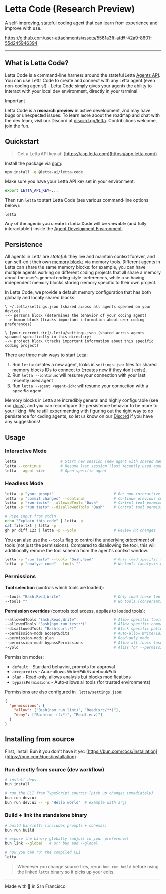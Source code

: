 # Letta Code (Research Preview)

A self-improving, stateful coding agent that can learn from experience and improve with use.

https://github.com/user-attachments/assets/5561a3ff-afd9-42a9-8601-55d245946394

---

## What is Letta Code?

Letta Code is a command-line harness around the stateful Letta [Agents API](https://docs.letta.com/api-reference/overview). You can use Letta Code to create and connect with any Letta agent (even non-coding agents!) - Letta Code simply gives your agents the ability to interact with your local dev environment, directly in your terminal.

> [!IMPORTANT]
> Letta Code is a **research preview** in active development, and may have bugs or unexpected issues. To learn more about the roadmap and chat with the dev team, visit our Discord at [discord.gg/letta](https:/discord.gg/letta). Contributions welcome, join the fun.

## Quickstart

> Get a Letta API key at: [https://app.letta.com](https://app.letta.com/)

Install the package via [npm](https://docs.npmjs.com/downloading-and-installing-node-js-and-npm):
```bash
npm install -g @letta-ai/letta-code
```

Make sure you have your Letta API key set in your environment:
```bash
export LETTA_API_KEY=...
```

Then run `letta` to start Letta Code (see various command-line options below):
```
letta
```

Any of the agents you create in Letta Code will be viewable (and fully interactable!) inside the [Agent Development Environment](https://app.letta.com).

## Persistence

All agents in Letta are *stateful*: they live and maintain context forever, and can self-edit their own [memory blocks](https://www.letta.com/blog/memory-blocks) via memory tools.
Different agents in Letta can share the same memory blocks: for example, you can have multiple agents working on different coding projects that all share a memory about the user's general coding style preferences, while also having independent memory blocks storing memory specific to their own project.

In Letta Code, we provide a default memory configuration that has both globally and locally shared blocks:
```text
\ ~/.letta/settings.json (shared across all agents spawned on your device)
--> persona block (determines the behavior of your coding agent)
--> human block (tracks important information about user coding preferences)

\ [your-current-dir]/.letta/settings.json (shared across agents spawned specifically in this directory)
--> project block (tracks important information about this specific coding project)
```

There are three main ways to start Letta:
1. Run `letta`: creates a new agent, looks in `settings.json` files for shared memory blocks IDs to connect to (creates new if they don't exist).
2. Run `letta --continue`: will resume your connection with your last recently used agent
3. Run `letta --agent <agent-id>`: will resume your connection with a specific agent

Memory blocks in Letta are incredibly general and highly configurable (see our [docs](https://docs.letta.com/guides/agents/memory-blocks)), and you can reconfigure the persistence behavior to be more to your liking. We're still experimenting with figuring out the right way to do persistence for coding agents, so let us know on our [Discord](https://discord.gg/letta) if you have any suggestions!

## Usage

### Interactive Mode
```bash
letta                    # Start new session (new agent with shared memory blocks)
letta --continue         # Resume last session (last recently used agent)
letta --agent <id>       # Open specific agent
```

### Headless Mode
```bash
letta -p "your prompt"                           # Run non-interactive
letta -p "commit changes" --continue             # Continue previous session
letta -p "run tests" --allowedTools "Bash"       # Control tool permissions
letta -p "run tests" --disallowedTools "Bash"    # Control tool permissions

# Pipe input from stdin
echo "Explain this code" | letta -p
cat file.txt | letta -p
gh pr diff 123 | letta -p --yolo                 # Review PR changes
```

You can also use the `--tools` flag to control the underlying *attachment* of tools (not just the permissions).
Compared to disallowing the tool, this will additionally remove the tool schema from the agent's context window.
```bash
letta -p "run tests" --tools "Bash,Read"         # Only load specific tools
letta -p "analyze code" --tools ""               # No tools (analysis only)
```

### Permissions

**Tool selection** (controls which tools are loaded):
```bash
--tools "Bash,Read,Write"                        # Only load these tools
--tools ""                                       # No tools (conversation only)
```

**Permission overrides** (controls tool access, applies to loaded tools):
```bash
--allowedTools "Bash,Read,Write"                 # Allow specific tools
--allowedTools "Bash(npm run test:*)"            # Allow specific commands
--disallowedTools "Bash(curl:*)"                 # Block specific patterns
--permission-mode acceptEdits                    # Auto-allow Write/Edit tools
--permission-mode plan                           # Read-only mode
--permission-mode bypassPermissions              # Allow all tools (use carefully!)
--yolo                                           # Alias for --permission-mode bypassPermissions
```

Permission modes:
- `default` - Standard behavior, prompts for approval
- `acceptEdits` - Auto-allows Write/Edit/NotebookEdit
- `plan` - Read-only, allows analysis but blocks modifications
- `bypassPermissions` - Auto-allows all tools (for trusted environments)

Permissions are also configured in `.letta/settings.json`:
```json
{
  "permissions": {
    "allow": ["Bash(npm run lint)", "Read(src/**)"],
    "deny": ["Bash(rm -rf:*)", "Read(.env)"]
  }
}
```

## Installing from source

First, install Bun if you don't have it yet: [https://bun.com/docs/installation](https://bun.com/docs/installation)

### Run directly from source (dev workflow)
```bash
# install deps
bun install

# run the CLI from TypeScript sources (pick up changes immediately)
bun run dev:ui
bun run dev:ui -- -p "Hello world"  # example with args
```

### Build + link the standalone binary
```bash
# build bin/letta (includes prompts + schemas)
bun run build

# expose the binary globally (adjust to your preference)
bun link --global   # or: bun add --global .

# now you can run the compiled CLI
letta
```
> Whenever you change source files, rerun `bun run build` before using the linked `letta` binary so it picks up your edits.

---

Made with 💜 in San Francisco
